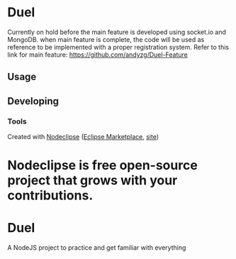 # Duel

Currently on hold before the main feature is developed using socket.io and MongoDB. when main feature is complete, the code will be used as reference to be implemented with a proper registration system.
Refer to this link for main feature: https://github.com/andyzg/Duel-Feature

## Usage



## Developing



### Tools

Created with [Nodeclipse](https://github.com/Nodeclipse/nodeclipse-1)
 ([Eclipse Marketplace](http://marketplace.eclipse.org/content/nodeclipse), [site](http://www.nodeclipse.org))   

Nodeclipse is free open-source project that grows with your contributions.
=======
Duel
====

A NodeJS project to practice and get familiar with everything
